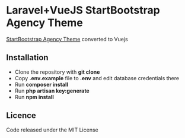 # Laravel+VueJS StartBootstrap Agency Theme

 [StartBootstrap Agency Theme](https://startbootstrap.com/themes/agency/) converted to Vuejs

## Installation

- Clone the repository with __git clone__
- Copy __.env.example__ file to __.env__ and edit database credentials there
- Run __composer install__
- Run __php artisan key:generate__
- Run __npm install__

## Licence
Code released under the MIT License